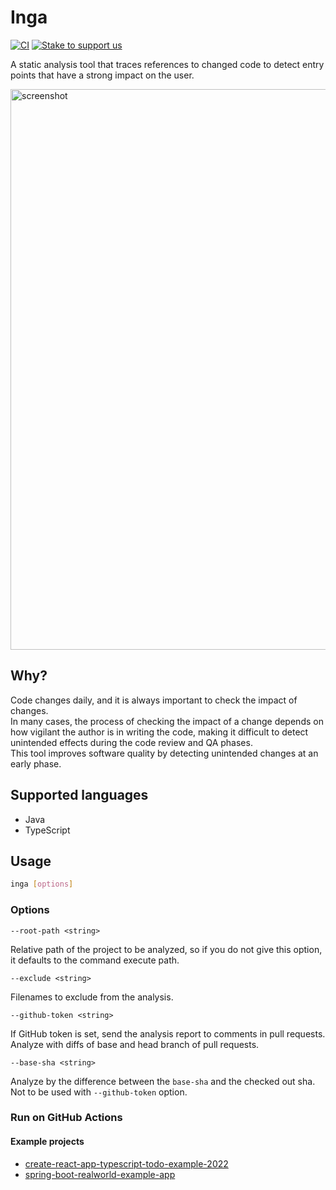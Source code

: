 # Inga

[![CI](https://github.com/seachicken/inga/actions/workflows/ci.yml/badge.svg)](https://github.com/seachicken/inga/actions/workflows/ci.yml)
[![Stake to support us](https://badge.devprotocol.xyz/0xdCF85312C0a1F3f0159aF728286B017739474b07/descriptive)](https://stakes.social/0xdCF85312C0a1F3f0159aF728286B017739474b07)

A static analysis tool that traces references to changed code to detect entry points that have a strong impact on the user.

<img width="897" alt="screenshot" src="https://user-images.githubusercontent.com/5178598/175807955-9cda92ae-de65-4ae5-8ac8-98080f4e1c26.png">

## Why?

Code changes daily, and it is always important to check the impact of changes.  
In many cases, the process of checking the impact of a change depends on how vigilant the author is in writing the code, making it difficult to detect unintended effects during the code review and QA phases.  
This tool improves software quality by detecting unintended changes at an early phase.

## Supported languages

- Java
- TypeScript

## Usage

```sh
inga [options]
```

### Options

`--root-path <string>`

Relative path of the project to be analyzed, so if you do not give this option, it defaults to the command execute path.

`--exclude <string>`

Filenames to exclude from the analysis.

`--github-token <string>`

If GitHub token is set, send the analysis report to comments in pull requests. Analyze with diffs of base and head branch of pull requests.

`--base-sha <string>`

Analyze by the difference between the `base-sha` and the checked out sha. Not to be used with `--github-token` option.

### Run on GitHub Actions

#### Example projects

- [create-react-app-typescript-todo-example-2022](https://github.com/seachicken/create-react-app-typescript-todo-example-2022/blob/master/.github/workflows/inga.yml)
- [spring-boot-realworld-example-app](https://github.com/seachicken/spring-boot-realworld-example-app/blob/master/.github/workflows/inga.yml)
